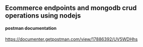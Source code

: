 ## Ecommerce endpoints and mongodb crud operations using nodejs

#### postman documentation

https://documenter.getpostman.com/view/17886392/UV5WDHhs